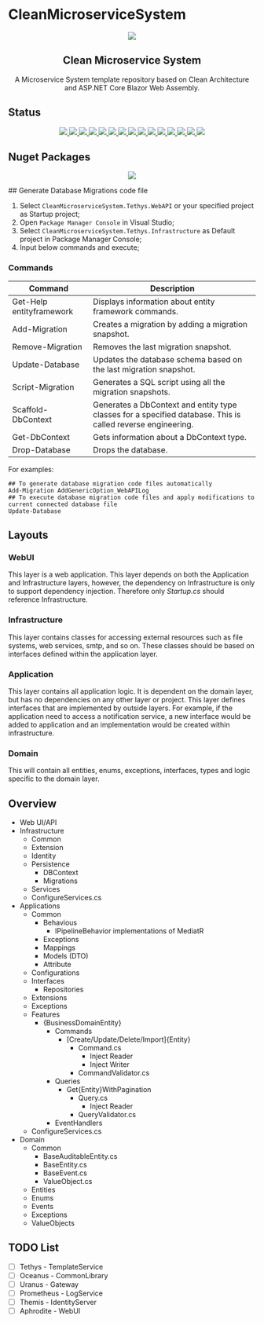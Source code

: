 # CleanMicroserviceSystem

<p align="center">
   <img src="https://raw.github.com/FinancialMarketSimulator/CleanMicroserviceSystem/master/doc/Logo.png" align="center"/>
   <h2 align="center">Clean Microservice System</h2>
   <p align="center">A Microservice System template repository based on Clean Architecture and ASP.NET Core Blazor Web Assembly.</p>
</p>

## Status

<p align="center">
   <a href="https://github.com/FinancialMarketSimulator/CleanMicroserviceSystem/actions/workflows/dotnet.yml">
      <img border="0" src="https://github.com/FinancialMarketSimulator/CleanMicroserviceSystem/workflows/.Net%20Build/badge.svg" />
   </a>
   <a href="https://github.com/FinancialMarketSimulator/CleanMicroserviceSystem/blob/master/LICENSE">
      <img border="0" src="https://img.shields.io/github/license/FinancialMarketSimulator/CleanMicroserviceSystem" />
   </a>
   <a href="https://github.com/FinancialMarketSimulator/CleanMicroserviceSystem/search?l=c%23">
      <img border="0" src="https://img.shields.io/github/languages/top/FinancialMarketSimulator/CleanMicroserviceSystem" />
   </a>
   <a href="https://github.com/FinancialMarketSimulator/CleanMicroserviceSystem">
      <img border="0" src="https://img.shields.io/github/directory-file-count/FinancialMarketSimulator/CleanMicroserviceSystem" />
   </a>
   <a href="https://github.com/FinancialMarketSimulator/CleanMicroserviceSystem/archive/refs/heads/master.zip">
      <img border="0" src="https://img.shields.io/github/repo-size/FinancialMarketSimulator/CleanMicroserviceSystem" />
   </a>
   <a href="https://github.com/FinancialMarketSimulator/CleanMicroserviceSystem/issues?q=is%3Aopen+is%3Aissue">
      <img border="0" src="https://img.shields.io/github/issues/FinancialMarketSimulator/CleanMicroserviceSystem" />
   </a>
   <a href="https://github.com/FinancialMarketSimulator/CleanMicroserviceSystem/network/members">
      <img border="0" src="https://img.shields.io/github/forks/FinancialMarketSimulator/CleanMicroserviceSystem" />
   </a>
   <a href="https://github.com/FinancialMarketSimulator/CleanMicroserviceSystem/stargazers">
      <img border="0" src="https://img.shields.io/github/stars/FinancialMarketSimulator/CleanMicroserviceSystem" />
   </a>
   <a href="https://github.com/FinancialMarketSimulator/CleanMicroserviceSystem/watchers">
      <img border="0" src="https://img.shields.io/github/watchers/FinancialMarketSimulator/CleanMicroserviceSystem" />
   </a>
   <a href="https://github.com/FinancialMarketSimulator/CleanMicroserviceSystem/releases">
      <img border="0" src="https://img.shields.io/github/v/release/FinancialMarketSimulator/CleanMicroserviceSystem?include_prereleases" />
   </a>
   <a href="https://github.com/FinancialMarketSimulator/CleanMicroserviceSystem/releases">
      <img border="0" src="https://img.shields.io/github/release-date-pre/FinancialMarketSimulator/CleanMicroserviceSystem" />
   </a>
   <a href="https://github.com/FinancialMarketSimulator/CleanMicroserviceSystem/archive/refs/heads/master.zip">
      <img border="0" src="https://img.shields.io/github/downloads/FinancialMarketSimulator/CleanMicroserviceSystem/total" />
   </a>
   <a href="https://github.com/FinancialMarketSimulator/CleanMicroserviceSystem/tags">
      <img border="0" src="https://img.shields.io/github/v/tag/FinancialMarketSimulator/CleanMicroserviceSystem" />
   </a>
   <a href="https://github.com/FinancialMarketSimulator/CleanMicroserviceSystem/releases">
      <img border="0" src="https://img.shields.io/github/commits-since/FinancialMarketSimulator/CleanMicroserviceSystem/latest/master?include_prereleases" />
   </a>
   <a href="https://github.com/FinancialMarketSimulator/CleanMicroserviceSystem/commits/master">
      <img border="0" src="https://img.shields.io/github/last-commit/FinancialMarketSimulator/CleanMicroserviceSystem/master" />
   </a>
</p>

## Nuget Packages

<p align="center">
   <a href="https://www.nuget.org/packages/CleanMicroserviceSystem.PlaceHolder/">
      <img border="0" src="https://img.shields.io/nuget/vpre/CleanMicroserviceSystem.PlaceHolder?label=CleanMicroserviceSystem.PlaceHolder&style=flat-square" />
   </a>
</p>
## Generate Database Migrations code file

1. Select `CleanMicroserviceSystem.Tethys.WebAPI` or your specified project as Startup project;
2. Open `Package Manager Console` in Visual Studio;
3. Select `CleanMicroserviceSystem.Tethys.Infrastructure` as Default project in Package Manager Console;
4. Input below commands and execute;

### Commands

| Command                  | Description                                                  |
| ------------------------ | ------------------------------------------------------------ |
| Get-Help entityframework | Displays information about entity framework commands.        |
| Add-Migration            | Creates a migration by adding a migration snapshot.          |
| Remove-Migration         | Removes the last migration snapshot.                         |
| Update-Database          | Updates the database schema based on the last migration snapshot. |
| Script-Migration         | Generates a SQL script using all the migration snapshots.    |
| Scaffold-DbContext       | Generates a DbContext and entity type classes for a specified database. This is called reverse engineering. |
| Get-DbContext            | Gets information about a DbContext type.                     |
| Drop-Database            | Drops the database.                                          |

For examples:

```
## To generate database migration code files automatically
Add-Migration AddGenericOption_WebAPILog
## To execute database migration code files and apply modifications to current connected database file
Update-Database
```

## Layouts

### WebUI

This layer is a web application. This layer depends on both the Application and Infrastructure layers, however, the dependency on Infrastructure is only to support dependency injection. Therefore only *Startup.cs* should reference Infrastructure.

### Infrastructure

This layer contains classes for accessing external resources such as file systems, web services, smtp, and so on. These classes should be based on interfaces defined within the application layer.

### Application

This layer contains all application logic. It is dependent on the domain layer, but has no dependencies on any other layer or project. This layer defines interfaces that are implemented by outside layers. For example, if the application need to access a notification service, a new interface would be added to application and an implementation would be created within infrastructure.

### Domain

This will contain all entities, enums, exceptions, interfaces, types and logic specific to the domain layer.

## Overview

- Web UI/API
- Infrastructure
  - Common
  - Extension
  - Identity
  - Persistence
    - DBContext
    - Migrations
  - Services
  - ConfigureServices.cs
- Applications
  - Common
    - Behavious
      - IPipelineBehavior implementations of MediatR
    - Exceptions
    - Mappings
    - Models (DTO)
    - Attribute
  - Configurations
  - Interfaces
    - Repositories
  - Extensions
  - Exceptions
  - Features
    - {BusinessDomainEntity}
      - Commands
        - [Create/Update/Delete/Import]{Entity}
          - Command.cs
            - Inject Reader
            - Inject Writer
          - CommandValidator.cs
      - Queries
        - Get{Entity}WithPagination
          - Query.cs
            - Inject Reader
          - QueryValidator.cs
      - EventHandlers
  - ConfigureServices.cs
- Domain
  - Common
    - BaseAuditableEntity.cs
    - BaseEntity.cs
    - BaseEvent.cs
    - ValueObject.cs
  - Entities
  - Enums
  - Events
  - Exceptions
  - ValueObjects

## TODO List

- [ ] Tethys - TemplateService
- [ ] Oceanus - CommonLibrary
- [ ] Uranus - Gateway
- [ ] Prometheus - LogService
- [ ] Themis - IdentityServer
- [ ] Aphrodite - WebUI
